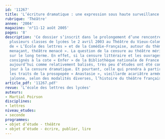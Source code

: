 ```yaml
---
id: '11267'
title: 'L’écriture dramatique : une expression sous haute surveillance'
rubrique: 'Théâtre'
annee: '2004'
magazine: 'n°11-12 août 2005'
pages: '8'
description: 'Ce dossier s’inscrit dans le prolongement d’une rencontre qui a rassemblé
  plusieurs classes de lycées le 2 avril 2003 au Théâtre du Vieux-Colombier, sur l’initiative
  de « L’École des lettres » et de la Comédie-Française, autour du thème « Théâtre
  menaçant, théâtre menacé ». La question de la censure au théâtre mérite d’être envisagée
  sur le long terme. En effet, si la censure littéraire et les ouvrages longtemps
  consignés à la cote « Enfer » de la Bibliothèque nationale de France apparaissent
  aujourd’hui comme relativement balisés, très peu d’études ont été consacrées à ce
  jour à la censure dramatique. Et pourtant, celle qui prendra à partir du XIXe siècle
  les traits de la prosopopée « Anastasie », vieillarde acariâtre armée de ciseaux,
  jalonne, selon des modalités diverses, l’histoire du théâtre français.'
article_pdf: '11267.pdf'
revue: 'L’école des lettres des lycées'
auteurs:
- Martial Poirson
disciplines:
- lettres
niveau_etudes:
- seconde
programmes:
- objet d’étude - théâtre
- objet d’étude - écrire, publier, lire
---
```

